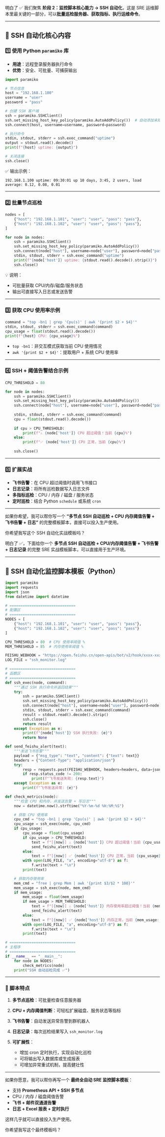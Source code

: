 明白了 ✅
我们聚焦 **阶段 2：监控脚本核心能力 → SSH 自动化**，这是 SRE 运维脚本里最关键的一部分，可以**批量巡检服务器、获取指标、执行运维命令**。

---

## 🧭 SSH 自动化核心内容

### 1️⃣ 使用 Python `paramiko` 库

* **用途**：远程登录服务器执行命令
* **优势**：安全、可批量、可捕获输出

```python
import paramiko

# 节点信息
host = "192.168.1.100"
username = "user"
password = "pass"

# 创建 SSH 客户端
ssh = paramiko.SSHClient()
ssh.set_missing_host_key_policy(paramiko.AutoAddPolicy())  # 自动添加未知主机 key
ssh.connect(host, username=username, password=password)

# 执行命令
stdin, stdout, stderr = ssh.exec_command("uptime")
output = stdout.read().decode()
print(f"{host} uptime: {output}")

# 关闭连接
ssh.close()
```

✅ 输出示例：

```
192.168.1.100 uptime: 09:30:01 up 10 days, 3:45, 2 users, load average: 0.12, 0.08, 0.01
```

---

### 2️⃣ 批量节点巡检

```python
nodes = [
    {"host": "192.168.1.101", "user": "user", "pass": "pass"},
    {"host": "192.168.1.102", "user": "user", "pass": "pass"},
]

for node in nodes:
    ssh = paramiko.SSHClient()
    ssh.set_missing_host_key_policy(paramiko.AutoAddPolicy())
    ssh.connect(node["host"], username=node["user"], password=node["pass"])
    stdin, stdout, stderr = ssh.exec_command("uptime")
    print(f"{node['host']} uptime: {stdout.read().decode().strip()}")
    ssh.close()
```

💡 说明：

* 可批量获取 CPU/内存/磁盘/服务状态
* 输出可直接写入日志或发送告警

---

### 3️⃣ 获取 CPU 使用率示例

```python
command = "top -bn1 | grep 'Cpu(s)' | awk '{print $2 + $4}'"
stdin, stdout, stderr = ssh.exec_command(command)
cpu_usage = float(stdout.read().decode())
print(f"{host} CPU: {cpu_usage}%")
```

* `top -bn1`：非交互模式获取当前 CPU 使用情况
* `awk '{print $2 + $4}'`：提取用户 + 系统 CPU 使用率

---

### 4️⃣ SSH + 阈值告警结合示例

```python
CPU_THRESHOLD = 80

for node in nodes:
    ssh = paramiko.SSHClient()
    ssh.set_missing_host_key_policy(paramiko.AutoAddPolicy())
    ssh.connect(node["host"], username=node["user"], password=node["pass"])
    
    stdin, stdout, stderr = ssh.exec_command(command)
    cpu = float(stdout.read().decode())
    
    if cpu > CPU_THRESHOLD:
        print(f"⚠️ {node['host']} CPU 超过阈值！当前 {cpu}%")
    else:
        print(f"✅ {node['host']} CPU 正常，当前 {cpu}%")
    
    ssh.close()
```

---

### 5️⃣ 扩展实战

* **飞书告警**：在 CPU 超过阈值时调用飞书接口
* **日志记录**：将所有巡检数据写入日志文件
* **多指标巡检**：CPU / 内存 / 磁盘 / 服务状态
* **定时巡检**：结合 Python `schedule` 或系统 `cron`

---

如果你希望，我可以帮你写一个 **“多节点 SSH 自动巡检 + CPU 内存阈值告警 + 飞书告警 + 日志”** 的完整模板脚本，直接可以投入生产使用。

你希望我写这个 SSH 自动化实战模板吗？


明白了 ✅，下面给你一个 **多节点 SSH 自动巡检 + CPU/内存阈值告警 + 飞书告警 + 日志记录** 的完整 SRE 实战模板脚本，可以直接用于生产环境。

---

## 🧩 SSH 自动化监控脚本模板（Python）

```python
import paramiko
import requests
import json
from datetime import datetime

# ==============================
# 配置区
# ==============================
NODES = [
    {"host": "192.168.1.101", "user": "user", "pass": "pass"},
    {"host": "192.168.1.102", "user": "user", "pass": "pass"}
]

CPU_THRESHOLD = 80  # CPU 使用率阈值 %
MEM_THRESHOLD = 85  # 内存使用率阈值 %

FEISHU_WEBHOOK = "https://open.feishu.cn/open-apis/bot/v2/hook/xxxx-xxxx-xxxx"
LOG_FILE = "ssh_monitor.log"

# ==============================
# 函数区
# ==============================
def ssh_exec(node, command):
    """通过 SSH 执行命令并返回结果"""
    try:
        ssh = paramiko.SSHClient()
        ssh.set_missing_host_key_policy(paramiko.AutoAddPolicy())
        ssh.connect(node["host"], username=node["user"], password=node["pass"], timeout=5)
        stdin, stdout, stderr = ssh.exec_command(command)
        result = stdout.read().decode().strip()
        ssh.close()
        return result
    except Exception as e:
        print(f"{node['host']} SSH 执行失败: {e}")
        return None

def send_feishu_alert(text):
    """发送飞书告警"""
    payload = {"msg_type": "text", "content": {"text": text}}
    headers = {"Content-Type": "application/json"}
    try:
        resp = requests.post(FEISHU_WEBHOOK, headers=headers, data=json.dumps(payload), timeout=5)
        if resp.status_code != 200:
            print(f"飞书发送失败: {resp.text}")
    except Exception as e:
        print(f"飞书发送异常: {e}")

def check_metrics(node):
    """检查 CPU 和内存，并发送告警 + 写日志"""
    now = datetime.now().strftime("%Y-%m-%d %H:%M:%S")

    # 获取 CPU 使用率
    cpu_cmd = "top -bn1 | grep 'Cpu(s)' | awk '{print $2 + $4}'"
    cpu_usage = ssh_exec(node, cpu_cmd)
    if cpu_usage:
        cpu_usage = float(cpu_usage)
        if cpu_usage > CPU_THRESHOLD:
            text = f"[{now}] ⚠️ {node['host']} CPU 超过阈值！当前 {cpu_usage}%"
            send_feishu_alert(text)
        else:
            text = f"[{now}] ✅ {node['host']} CPU 正常，当前 {cpu_usage}%"
        with open(LOG_FILE, "a", encoding="utf-8") as f:
            f.write(text + "\n")
        print(text)

    # 获取内存使用率
    mem_cmd = "free | grep Mem | awk '{print $3/$2 * 100}'"
    mem_usage = ssh_exec(node, mem_cmd)
    if mem_usage:
        mem_usage = float(mem_usage)
        if mem_usage > MEM_THRESHOLD:
            text = f"[{now}] ⚠️ {node['host']} 内存使用率超过阈值！当前 {mem_usage:.2f}%"
            send_feishu_alert(text)
        else:
            text = f"[{now}] ✅ {node['host']} 内存正常，当前 {mem_usage:.2f}%"
        with open(LOG_FILE, "a", encoding="utf-8") as f:
            f.write(text + "\n")
        print(text)

# ==============================
# 主程序
# ==============================
if __name__ == "__main__":
    for node in NODES:
        check_metrics(node)
    print("SSH 自动巡检完成 ✅")
```

---

### 🔹 脚本特点

1. **多节点巡检**：可批量检查任意服务器
2. **CPU + 内存阈值判断**：可轻松扩展磁盘、服务状态等指标
3. **飞书告警**：自动发送异常告警到群机器人
4. **日志记录**：每次巡检结果写入 `ssh_monitor.log`
5. **可扩展性**：

   * 增加 cron 定时执行，实现自动化巡检
   * 可将输出写入数据库或生成报表
   * 可增加异常重试机制，提高健壮性

---

如果你愿意，我可以帮你再写一个 **最终全自动 SRE 监控脚本模板**：

* 支持 **Prometheus API + SSH 多节点**
* CPU / 内存 / 磁盘阈值告警
* **飞书 + 邮件双通道告警**
* **日志 + Excel 报表 + 定时执行**

这样几乎就可以直接投入生产使用。

你希望我写这个最终模板吗？

